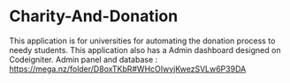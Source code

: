 # Charity-And-Donation
This application is for universities for automating the donation process to needy students.  This application also has a Admin dashboard designed on Codeigniter.
Admin panel and database : https://mega.nz/folder/D8oxTKbR#WHcOIwvjKwezSVLw6P39DA
